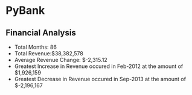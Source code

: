 # PyBank
Financial Analysis
-----------------------------------
* Total Months: 86
* Total Revenue:$38,382,578
* Average Revenue Change: $-2,315.12
* Greatest Increase in Revenue occured in Feb-2012 at the amount of $1,926,159
* Greatest Decrease in Revenue occured in Sep-2013 at the amount of $-2,196,167
